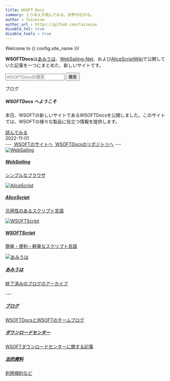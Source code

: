 ```yaml
---
title: WSOFT Docs
summary: とりあえず読んでみる。世界が広がる。
author : Taiseiue
author_url : https://github.com/taiseiue
disable_tol: true
disable_tools : true
---
```


Welcome to {{ config.site_name }}!

**WSOFTDocs**は[あみうは](https://amiuha2103.amebaownd.com/)、[WebSailing-Net](https://websailing.localinfo.jp/)、および[AliceScriptWiki](https://alice.wsoft.ws/index.php?title=%E3%83%A1%E3%82%A4%E3%83%B3%E3%83%9A%E3%83%BC%E3%82%B8)で公開していた記事を一つにまとめた、新しいサイトです。

<form class="input-group mb-3" action="/search">
  <input type="text" class="form-control" placeholder="WSOFTDocsの検索" aria-label="WSOFTDocsの検索" aria-describedby="search-btn" name="q">
  <button class="btn btn-outline-primary" type="send" id="search-btn">検索</button>
</form>

<div class="card">
  <div class="card-header">
    ブログ
  </div>
  <div class="card-body">
    <h5 class="card-title">WSOFTDocs へようこそ</h5>
    <p class="card-text">本日、WSOFTの新しいサイトであるWSOFTDocsを公開しました。このサイトでは、WSOFTの様々な製品に役立つ情報を提供します。</p>
    <a href="/blog/introducing-wsoft-docs" class="btn btn-primary">読んでみる</a>
  </div>
  <div class="card-footer text-muted">
    2022-11-01
  </div>
</div>
---
<a class="btn btn-primary btn-lg" href="https://wsoft.ws/"><i class="bi bi-newspaper"></i>&nbsp;WSOFTのサイトへ</a>
<a class="btn btn-secondary btn-lg" href="https://github.com/WSOFT-Project/docs"><i class="bi bi-github"></i>&nbsp;WSOFTDocsのリポジトリへ</a>
---
<div class="row">
<div class="card col-sm-6 col-md-4 col-xl-3">
    <a href="websailing/" class="row g-0 text-reset text-decoration-none">
        <img src="https://wsoft.ws/products/WebSailing.svg" class="card-img-top" alt="WebSailing" loading="lazy">
            <div class="card-body">
                <h5 class="card-title">WebSailing</h5>
                <p class="card-text">
                シンプルなブラウザ
                </p>
            </div>
    </a>
</div>
<div class="card col-sm-6 col-md-4 col-xl-3">
    <a href="alice/" class="row g-0 text-reset text-decoration-none">
        <img src="https://wsoft.ws/products/AliceScript.svg" class="card-img-top" alt="AliceScript" loading="lazy">
            <div class="card-body">
                <h5 class="card-title">AliceScript</h5>
                <p class="card-text">
                汎用性のあるスクリプト言語
                </p>
            </div>
    </a>
</div>
<div class="card col-sm-6 col-md-4 col-xl-3">
    <a href="script/" class="row g-0 text-reset text-decoration-none">
        <img src="https://wsoft.ws/products/WSOFTScript.png" class="card-img-top" alt="WSOFTScript" loading="lazy">
            <div class="card-body">
                <h5 class="card-title">WSOFTScript</h5>
                <p class="card-text">
                簡単・便利・軽量なスクリプト言語
                </p>
            </div>
    </a>
</div>
<div class="card col-sm-6 col-md-4 col-xl-3">
    <a href="amiuha/" class="row g-0 text-reset text-decoration-none">
        <img src="https://wsoft.ws/products/Amiuha.png" class="card-img-top" alt="あみうは" loading="lazy">
            <div class="card-body">
                <h5 class="card-title">あみうは</h5>
                <p class="card-text">
                終了済みのブログのアーカイブ
                </p>
            </div>
    </a>
</div>
</div>
---
<div class="row">
<div class="card col-sm-6 col-md-4 col-xl-3">
    <a href="blog/" class="row g-0 text-reset text-decoration-none">
            <div class="card-body">
                <h5 class="card-title">ブログ</h5>
                <p class="card-text">
                WSOFTDocsとWSOFTのチームブログ
                </p>
            </div>
    </a>
</div>
<div class="card col-sm-6 col-md-4 col-xl-3">
    <a href="download/" class="row g-0 text-reset text-decoration-none">
            <div class="card-body">
                <h5 class="card-title">ダウンロードセンター</h5>
                <p class="card-text">
                WSOFTダウンロードセンターに関する記事
                </p>
            </div>
    </a>
</div>
<div class="card col-sm-6 col-md-4 col-xl-3">
    <a href="legal/" class="row g-0 text-reset text-decoration-none">
            <div class="card-body">
                <h5 class="card-title">法的資料</h5>
                <p class="card-text">
                利用規約など
                </p>
            </div>
    </a>
</div>
</div>
